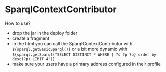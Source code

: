 # SparqlContextContributor


How to use?
- drop the jar in the deploy folder
- create a fragment
- in the html you can call the SparqlContextContributor with `${sparql.getBasicSparql()}` or a bit more dynamic with `${sparql.getSparql("SELECT DISTINCT * WHERE { ?s ?p ?o} order by desc(?p) LIMIT 4")}`
- make sure your users have a primary address configured in their profile